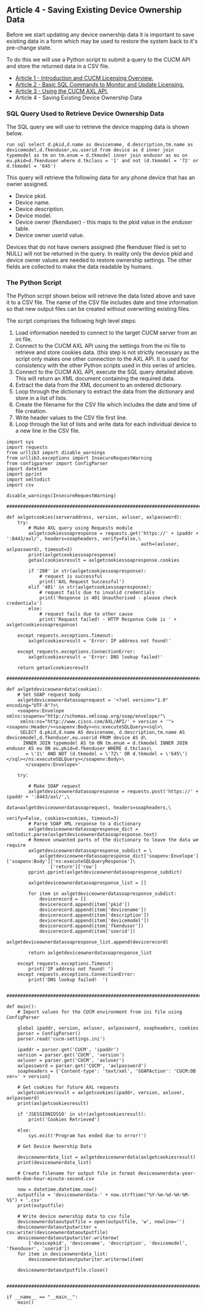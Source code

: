 ## Article 4 - Saving Existing Device Ownership Data

Before we start updating any device ownership data it is important to save existing data in a form which may be used to restore the system back to it's pre-change state.

To do this we will use a Python script to submit a query to the CUCM API and store the returned data in a CSV file.

- [Article 1 - Introduction and CUCM Licensing Overview.](https://jamesha100.github.io/cucm-license-management/page1)
- [Article 2 - Basic SQL Commands to Monitor and Update Licensing.](https://jamesha100.github.io/cucm-license-management/page2)
- [Article 3 - Using the CUCM AXL API.](https://jamesha100.github.io/cucm-license-management/page3)
- Article 4 - Saving Existing Device Ownership Data

### SQL Query Used to Retrieve Device Ownership Data

The SQL query we will use to retrieve the device mapping data is shown below.
```
run sql select d.pkid,d.name as devicename, d.description,tm.name as devicemodel,d.fkenduser,eu.userid from device as d inner join typemodel as tm on tm.enum = d.tkmodel inner join enduser as eu on eu.pkid=d.fkenduser where d.tkclass = '1' and not (d.tkmodel = '72' or d.tkmodel = '645')
```
This query will retrieve the following data for any phone device that has an owner assigned.
- Device pkid.
- Device name.
- Device description.
- Device model.
- Device owner (fkenduser) - this maps to the pkid value in the *enduser* table.
- Device owner userid value.

Devices that do not have owners assigned (the fkenduser filed is set to NULL) will not be returned in the query. In reality only the device pkid and device owner values are needed to restore ownership settings. The other fields are collected to make the data readable by humans.

### The Python Script
The Python script shown below will retrieve the data listed above and save it to a CSV file. The name of the CSV file includes date and time information so that new output files can be created without overwriting existing files.

The script comprises the following high level steps:

1. Load information needed to connect to the target CUCM server from an ini file. 
2. Connect to the CUCM AXL API using the settings from the ini file to retrieve and store cookies data. (this step is not strictly necessary as the script only makes one other connection to the AXL API. It is used for consistency with the other Python scripts used in this series of articles.
3. Connect to the CUCM AXL API, execute the SQL query detailed above. This will return an XML document containing the required data.
4. Extract the data from the XML document to an ordered dictionary.
5. Loop through the dictionary to extract the data from the dictionary and store in a list of lists.
6. Create the filename for the CSV file which includes the date and time of file creation.
7. Write header values to the CSV file first line.
8. Loop through the list of lists and write data for each individual device to a new line in the CSV file.

```
import sys
import requests
from urllib3 import disable_warnings
from urllib3.exceptions import InsecureRequestWarning
from configparser import ConfigParser
import datetime
import pprint
import xmltodict
import csv

disable_warnings(InsecureRequestWarning)

########################################################################################################################

def axlgetcookies(serveraddress, version, axluser, axlpassword):
    try:
        # Make AXL query using Requests module
        axlgetcookiessoapresponse = requests.get('https://' + ipaddr + ':8443/axl/', headers=soapheaders, verify=False,\
                                                 auth=(axluser, axlpassword), timeout=3)
        print(axlgetcookiessoapresponse)
        getaxlcookiesresult = axlgetcookiessoapresponse.cookies

        if '200' in str(axlgetcookiessoapresponse):
            # request is successful
            print('AXL Request Successful')
        elif '401' in str(axlgetcookiessoapresponse):
            # request fails due to invalid credentials
            print('Response is 401 Unauthorised - please check credentials')
        else:
            # request fails due to other cause
            print('Request failed! - HTTP Response Code is ' + axlgetcookiessoapresponse)

    except requests.exceptions.Timeout:
        axlgetcookiesresult = 'Error: IP address not found!'

    except requests.exceptions.ConnectionError:
        axlgetcookiesresult = 'Error: DNS lookup failed!'

    return getaxlcookiesresult

########################################################################################################################

def axlgetdeviceownerdata(cookies):
    # Set SOAP request body
    axlgetdeviceownerdatasoaprequest = '<?xml version="1.0" encoding="UTF-8"?>\
    <soapenv:Envelope xmlns:soapenv="http://schemas.xmlsoap.org/soap/envelope/"\
     xmlns:ns="http://www.cisco.com/AXL/API/' + version + '"><soapenv:Header/><soapenv:Body><ns:executeSQLQuery><sql>\
     SELECT d.pkid,d.name AS devicename, d.description,tm.name AS devicemodel,d.fkenduser,eu.userid FROM device AS d\
      INNER JOIN typemodel AS tm ON tm.enum = d.tkmodel INNER JOIN enduser AS eu ON eu.pkid=d.fkenduser WHERE d.tkclass\
       = \'1\' AND NOT (d.tkmodel = \'72\' OR d.tkmodel = \'645\')</sql></ns:executeSQLQuery></soapenv:Body>\
       </soapenv:Envelope>'

    try:

        # Make SOAP request
        axlgetdeviceownerdatasoapresponse = requests.post('https://' + ipaddr + ':8443/axl/',\
                                                          data=axlgetdeviceownerdatasoaprequest, headers=soapheaders,\
                                                          verify=False, cookies=cookies, timeout=3)
        # Parse SOAP XML response to a dictionary
        axlgetdeviceownerdatasoapresponse_dict = xmltodict.parse(axlgetdeviceownerdatasoapresponse.text)
        # Remove unwanted parts of the dictionary to leave the data we require
        axlgetdeviceownerdatasoapresponse_subdict = \
            axlgetdeviceownerdatasoapresponse_dict['soapenv:Envelope']['soapenv:Body']['ns:executeSQLQueryResponse']\
                ['return']['row']
        pprint.pprint(axlgetdeviceownerdatasoapresponse_subdict)

        axlgetdeviceownerdatasoapresponse_list = []

        for item in axlgetdeviceownerdatasoapresponse_subdict:
            devicerecord = []
            devicerecord.append(item['pkid'])
            devicerecord.append(item['devicename'])
            devicerecord.append(item['description'])
            devicerecord.append(item['devicemodel'])
            devicerecord.append(item['fkenduser'])
            devicerecord.append(item['userid'])
            axlgetdeviceownerdatasoapresponse_list.append(devicerecord)

        return axlgetdeviceownerdatasoapresponse_list

    except requests.exceptions.Timeout:
        print('IP address not found! ')
    except requests.exceptions.ConnectionError:
        print('DNS lookup failed!  ')


########################################################################################################################

def main():
    # Import values for the CUCM environment from ini file using ConfigParser

    global ipaddr, version, axluser, axlpassword, soapheaders, cookies
    parser = ConfigParser()
    parser.read('cucm-settings.ini')

    ipaddr = parser.get('CUCM', 'ipaddr')
    version = parser.get('CUCM', 'version')
    axluser = parser.get('CUCM', 'axluser')
    axlpassword = parser.get('CUCM', 'axlpassword')
    soapheaders = {'Content-type': 'text/xml', 'SOAPAction': 'CUCM:DB ver=' + version}

    # Get cookies for future AXL requests
    axlgetcookiesresult = axlgetcookies(ipaddr, version, axluser, axlpassword)
    print(axlgetcookiesresult)

    if 'JSESSIONIDSSO' in str(axlgetcookiesresult):
        print('Cookies Retrieved')

    else:
        sys.exit('Program has ended due to error!')

    # Get Device Ownership Data

    deviceownerdata_list = axlgetdeviceownerdata(axlgetcookiesresult)
    print(deviceownerdata_list)

    # Create filename for output file in format deviceownerdata-year-month-dom-hour-minute-second.csv

    now = datetime.datetime.now()
    outputfile = 'deviceownerdata-' + now.strftime("%Y-%m-%d-%H-%M-%S") + '.csv'
    print(outputfile)

    # Write device ownership data to csv file
    deviceownerdataoutputfile = open(outputfile, 'w', newline='')
    deviceownerdataoutputwriter = csv.writer(deviceownerdataoutputfile)
    deviceownerdataoutputwriter.writerow(
        ['devicepkid', 'devicename', 'description', 'devicemodel', 'fkenduser', 'userid'])
    for item in deviceownerdata_list:
        deviceownerdataoutputwriter.writerow(item)

    deviceownerdataoutputfile.close()


########################################################################################################################

if __name__ == "__main__":
    main()
```
